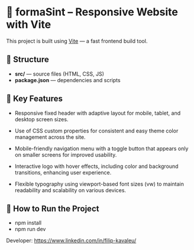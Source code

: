 # 📁 formaSint – Responsive Website with Vite

This project is built using [Vite](https://vitejs.dev/) — a fast frontend build tool.

## 🧩 Structure
- **src/** — source files (HTML, CSS, JS)
- **package.json** — dependencies and scripts

## 🎯 Key Features
- Responsive fixed header with adaptive layout for mobile, tablet, and desktop screen sizes.

- Use of CSS custom properties for consistent and easy theme color management across the site.

- Mobile-friendly navigation menu with a toggle button that appears only on smaller screens for improved usability.

- Interactive logo with hover effects, including color and background transitions, enhancing user experience.

- Flexible typography using viewport-based font sizes (vw) to maintain readability and scalability on various devices.

## 🚀 How to Run the Project
- npm install
- npm run dev


Developer: https://www.linkedin.com/in/filip-kavaleu/
